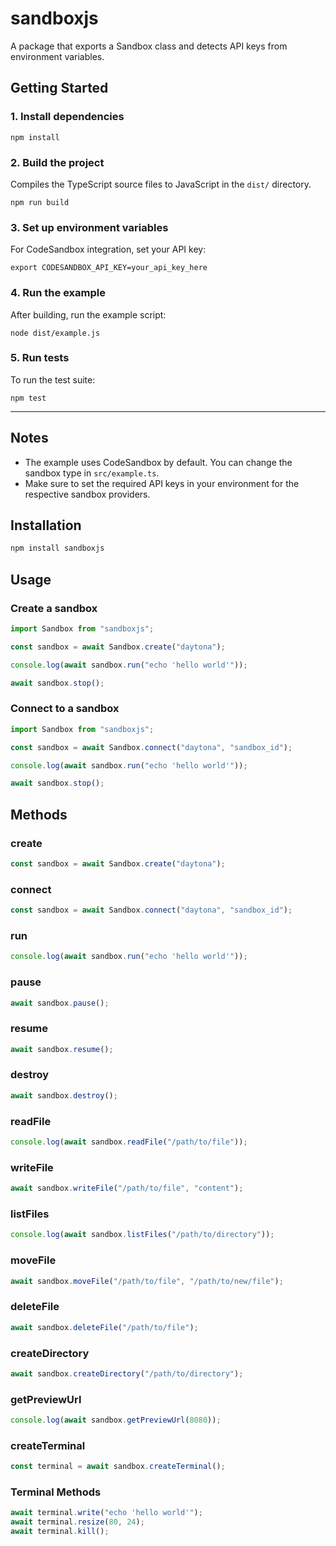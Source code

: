 # sandboxjs

A package that exports a Sandbox class and detects API keys from environment variables.

## Getting Started

### 1. Install dependencies

```
npm install
```

### 2. Build the project

Compiles the TypeScript source files to JavaScript in the `dist/` directory.

```
npm run build
```

### 3. Set up environment variables

For CodeSandbox integration, set your API key:

```
export CODESANDBOX_API_KEY=your_api_key_here
```

### 4. Run the example

After building, run the example script:

```
node dist/example.js
```

### 5. Run tests

To run the test suite:

```
npm test
```

---

## Notes

- The example uses CodeSandbox by default. You can change the sandbox type in `src/example.ts`.
- Make sure to set the required API keys in your environment for the respective sandbox providers.

## Installation

```sh
npm install sandboxjs
```

## Usage

### Create a sandbox

```js
import Sandbox from "sandboxjs";

const sandbox = await Sandbox.create("daytona");

console.log(await sandbox.run("echo 'hello world'"));

await sandbox.stop();
```

### Connect to a sandbox

```js
import Sandbox from "sandboxjs";

const sandbox = await Sandbox.connect("daytona", "sandbox_id");

console.log(await sandbox.run("echo 'hello world'"));

await sandbox.stop();
```

## Methods

### create

```js
const sandbox = await Sandbox.create("daytona");
```

### connect

```js
const sandbox = await Sandbox.connect("daytona", "sandbox_id");
```

### run

```js
console.log(await sandbox.run("echo 'hello world'"));
```

### pause

```js
await sandbox.pause();
```

### resume

```js
await sandbox.resume();
```

### destroy

```js
await sandbox.destroy();
```

### readFile

```js
console.log(await sandbox.readFile("/path/to/file"));
```

### writeFile

```js
await sandbox.writeFile("/path/to/file", "content");
```

### listFiles

```js
console.log(await sandbox.listFiles("/path/to/directory"));
```

### moveFile

```js
await sandbox.moveFile("/path/to/file", "/path/to/new/file");
```

### deleteFile

```js
await sandbox.deleteFile("/path/to/file");
```

### createDirectory

```js
await sandbox.createDirectory("/path/to/directory");
```

### getPreviewUrl

```js
console.log(await sandbox.getPreviewUrl(8080));
```

### createTerminal

```js
const terminal = await sandbox.createTerminal();
```

### Terminal Methods

```js
await terminal.write("echo 'hello world'");
await terminal.resize(80, 24);
await terminal.kill();
```
